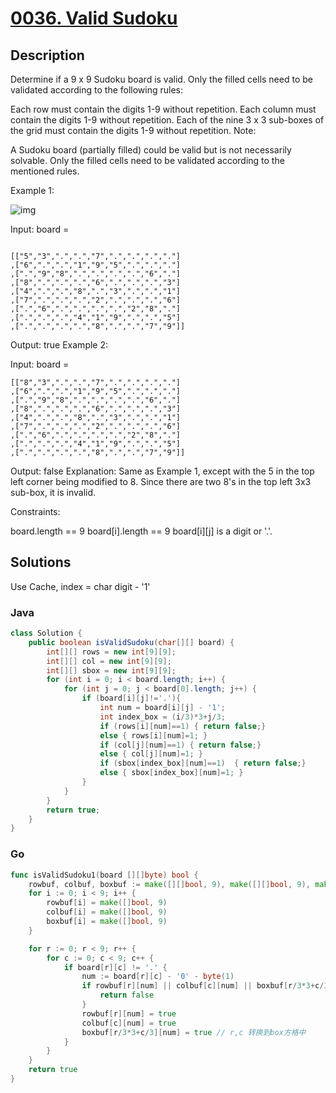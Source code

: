 # [0036. Valid Sudoku](https://leetcode-cn.com/problems/valid-sudoku/)



## Description



Determine if a 9 x 9 Sudoku board is valid. Only the filled cells need to be validated according to the following rules:

Each row must contain the digits 1-9 without repetition.
Each column must contain the digits 1-9 without repetition.
Each of the nine 3 x 3 sub-boxes of the grid must contain the digits 1-9 without repetition.
Note:

A Sudoku board (partially filled) could be valid but is not necessarily solvable.
Only the filled cells need to be validated according to the mentioned rules.

Example 1:

![img](https://assets.leetcode-cn.com/aliyun-lc-upload/uploads/2021/04/12/250px-sudoku-by-l2g-20050714svg.png)

Input: board = 
```

[["5","3",".",".","7",".",".",".","."]
,["6",".",".","1","9","5",".",".","."]
,[".","9","8",".",".",".",".","6","."]
,["8",".",".",".","6",".",".",".","3"]
,["4",".",".","8",".","3",".",".","1"]
,["7",".",".",".","2",".",".",".","6"]
,[".","6",".",".",".",".","2","8","."]
,[".",".",".","4","1","9",".",".","5"]
,[".",".",".",".","8",".",".","7","9"]]
```
Output: true
Example 2:

Input: board = 
```
[["8","3",".",".","7",".",".",".","."]
,["6",".",".","1","9","5",".",".","."]
,[".","9","8",".",".",".",".","6","."]
,["8",".",".",".","6",".",".",".","3"]
,["4",".",".","8",".","3",".",".","1"]
,["7",".",".",".","2",".",".",".","6"]
,[".","6",".",".",".",".","2","8","."]
,[".",".",".","4","1","9",".",".","5"]
,[".",".",".",".","8",".",".","7","9"]]
```
Output: false
Explanation: Same as Example 1, except with the 5 in the top left corner being modified to 8. Since there are two 8's in the top left 3x3 sub-box, it is invalid.


Constraints:

board.length == 9
board[i].length == 9
board[i][j] is a digit or '.'.



## Solutions

Use Cache, index = char digit - '1'

### Java

```java
class Solution {
    public boolean isValidSudoku(char[][] board) {
        int[][] rows = new int[9][9];
        int[][] col = new int[9][9];
        int[][] sbox = new int[9][9];
        for (int i = 0; i < board.length; i++) {
            for (int j = 0; j < board[0].length; j++) {
                if (board[i][j]!='.'){
                    int num = board[i][j] - '1';
                    int index_box = (i/3)*3+j/3;
                    if (rows[i][num]==1) { return false;}
                    else { rows[i][num]=1; }
                    if (col[j][num]==1) { return false;}
                    else { col[j][num]=1; }
                    if (sbox[index_box][num]==1)  { return false;}
                    else { sbox[index_box][num]=1; }
                }
            }
        }
        return true;
    }
}
```



### Go



```go
func isValidSudoku1(board [][]byte) bool {
	rowbuf, colbuf, boxbuf := make([][]bool, 9), make([][]bool, 9), make([][]bool, 9)
	for i := 0; i < 9; i++ {
		rowbuf[i] = make([]bool, 9)
		colbuf[i] = make([]bool, 9)
		boxbuf[i] = make([]bool, 9)
	}

	for r := 0; r < 9; r++ {
		for c := 0; c < 9; c++ {
			if board[r][c] != '.' {
				num := board[r][c] - '0' - byte(1)
				if rowbuf[r][num] || colbuf[c][num] || boxbuf[r/3*3+c/3][num] {
					return false
				}
				rowbuf[r][num] = true
				colbuf[c][num] = true
				boxbuf[r/3*3+c/3][num] = true // r,c 转换到box方格中
			}
		}
	}
	return true
}
```